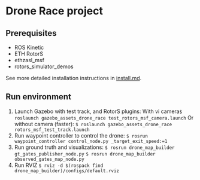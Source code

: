 # Drone Race project

## Prerequisites
- ROS Kinetic
- ETH RotorS
- ethzasl_msf
- rotors_simulator_demos

See more detailed installation instructions in
[install.md](https://github.com/Veilkrand/drone_race/blob/master/install.md).


## Run environment

1. Launch Gazebo with test track, and RotorS plugins:
With vi camera`$ roslaunch gazebo_assets_drone_race test_rotors_msf_camera.launch`
Or without camera (faster): `$ roslaunch gazebo_assets_drone_race rotors_msf_test_track.launch`
2. Run waypoint controller to control the drone:
`$ rosrun waypoint_controller control_node.py _target_exit_speed:=1`
3. Run ground truth and visualizations:
`$ rosrun drone_map_builder gt_gates_publisher_node.py`
`$ rosrun drone_map_builder observed_gates_map_node.py`
4. Run RVIZ
`$ rviz -d $(rospack find drone_map_builder)/configs/default.rviz`
